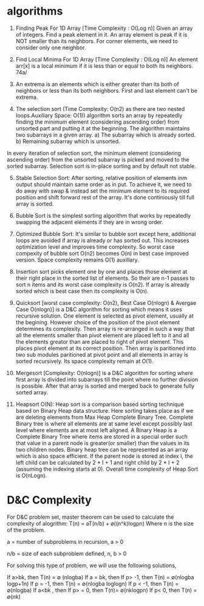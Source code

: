 # algorithms

1. Finding Peak For 1D Array [Time Complexity : O(Log n)]
Given an array of integers. Find a peak element in it. An array element is peak if it is NOT smaller than its neighbors. For corner elements, we need to consider only one neighbor.

2. Find Local Minima For 1D Array [Time Complexity : O(Log n)]
An element arr[x] is a local minimum if it is less than or equal to both its neighbors. 
74a/
3. An extrema is an elements which is either greater than its both of neighbors or less than its both neighbors. First and last element can't be extrema.

4. The selection sort (Time Complexity: O(n2) as there are two nested loops.Auxiliary Space: O(1)) algorithm sorts an array by repeatedly finding the minimum element (considering ascending order) from unsorted part and putting it at the beginning. The algorithm maintains two subarrays in a given array. a) The subarray which is already sorted. b) Remaining subarray which is unsorted.

In every iteration of selection sort, the minimum element (considering ascending order) from the unsorted subarray is picked and moved to the sorted subarray. Selection sort is in-place sorting and by default not stable. 

5. Stable Selection Sort: After sorting, relative position of elements inm output should maintain same order as in put. To achieve it, we need to do away with swap & instead set the minimum element to its required position and shift forward rest of the array. It's done continiously till full array is sorted.

6. Bubble Sort is the simplest sorting algorithm that works by repeatedly swapping the adjacent elements if they are in wrong order.

7. Optimized Bubble Sort: It's similar to bubble sort except here, additional loops are avoided if array is already or has sorted out. This increases optimization level and improves time complexity. So worst case compexity of bubble sort O(n2) becomes O(n) in best case improved version. Space complexity remains O(1) auxillary.

8. Insertion sort picks element one by one and places those element at their right place in the sorted list of elements. So their are n-1 passes to sort n items and its worst case complexity is O(n2). If array is already sorted which is best case then its complexity is O(n).

9. Quicksort [worst case complexity: O(n2), Best Case O(nlogn) & Avergae Case O(nlogn)] is a D&C algorithm for sorting which means it uses recursive solution. One element is selected as pivot element, usually at the begining. However choice of the position of the pivot element determines its complexity. Then array is re-arranged in such a way that all the elements smaller than pivot element are placed left to it and all the elements greator than are placed to right of pivot element. This places pivot element at its correct position. Then array is paritioned into two sub modules paritioned at pivot point and all elements in array is sorted recursively. Its space complexity remain at O(1). 

10. Mergesort [Complexity: O(nlogn)] is a D&C algorithm for sorting where first array is divided into subarrays till the point where no further division is possible. After that array is sorted and merged back to generate fully sorted array.

11. Heapsort O(N): Heap sort is a comparison based sorting technique based on Binary Heap data structure. Here sorting takes place as if we are deleting elements from Max Heap Complete Binary Tree. Complete Binary tree is where all elements are at same level except possibly last level where elements are at most left aligned. A Binary Heap is a Complete Binary Tree where items are stored in a special order such that value in a parent node is greater(or smaller) than the values in its two children nodes. Binary heap tree can be represented as an array which is also space efficient. If the parent node is stored at index I, the left child can be calculated by 2 * I + 1 and right child by 2 * I + 2 (assuming the indexing starts at 0). Overall time complexity of Heap Sort is O(nLogn).

# D&C Complexity
For D&C problem set, master theorem can be used to calculate the complexity of alogrithm:
T(n) = aT(n/b) + ø((n^k)logpn)
Where n is the size of the problem.

a = number of subproblems in recursion, a > 0

n/b = size of each subproblem defined, n, b > 0

For solving this type of problem, we will use the following solutions,

If a>bk, then T(n) = ∅ (nlogba)
If a = bk, then
If p> -1, then T(n) = ∅(nlogba logp+1n)
If p = -1, then T(n) = ∅(nlogba loglogn)
If p < -1, then T(n) = ∅(nlogba)
If a<bk , then
If p> = 0, then T(n)= ∅(nklogpn)
If p< 0, then T(n) = ∅(nk)
